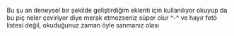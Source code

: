 Bu şu an deneysel bir şekilde geliştirdiğim eklenti için kullanılıyor okuyup da bu piç neler çeviriyor diye merak etmezseniz süper olur ^-^
ve hayır fetö listesi değil, okuduğunuz zaman öyle sanmanız olası
